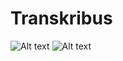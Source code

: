 # Transkribus
![Alt text](https://github.com/alexdyul/Transkribus/blob/master/Google_H.gif "Google Lens. Рукописный текст")
![Alt text](https://github.com/alexdyul/Transkribus/blob/master/Google_T.gif "Google Lens. Печатный текст")
